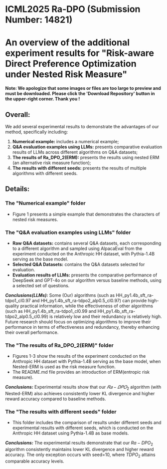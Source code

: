 # ICML2025 Ra-DPO (Submission Number: 14821)

# An overview of the additional experiment results for "Risk-aware Direct Preference Optimization under Nested Risk Measure"

**Note: We apologize that some images or files are too large to preview and must be downloaded. Please click the 'Download Repository' button in the upper-right corner. Thank you !**

## Overall:

We add several experimental results to demonstrate the advantages of our method, specifically including:

1) **Numerical example:** includes a numerical example;
2) **Q&A  evaluation examples using LLMs:** presents comparative evaluation results of LLMs across different algorithms on Q&A datasets;
3) **The results of Ra_DPO_2(ERM):** presents the results using nested ERM (an alternative risk measure function);
4) **The results with different seeds:** presents the results of multiple algorithms with different seeds.

## Details:

### The "Numerical example" folder

* Figure 1 presents a simple example that demonstrates the characters of nested risk measures.

### The "Q&A  evaluation examples using LLMs" folder 

* **Raw Q&A datasets:** contains several Q&A datasets, each corresponding to a different algorithm and sampled using AlpacaEval from the experiment conducted on the Anthropic HH dataset, with Pythia-1.4B serving as the base model.
* **Selected Q&A Datasets:** contains the Q&A datasets selected for evaluation.
* **Evaluation results of LLMs:** presents the comparative performance of DeepSeek and GPT-4o on our algorithm versus baseline methods, using a selected set of questions.

_**Conclusions(LLMs):**_ Some (Our) algorithms (such as HH_py1.4b_sft_ra-tdpo1_cl0.97 and HH_py1.4b_sft_ra-tdpo2_alp0.5_cl0.97) can provide high-quality practical information, while the effectiveness of other algorithms (such as HH_py1.4b_sft_ra-tdpo1_cl0.99 and HH_py1.4b_sft_ra-tdpo2_alp0.5_cl0.99) is relatively low and their redundancy is relatively high. Future research should focus on optimizing algorithms to improve their performance in terms of effectiveness and redundancy, thereby enhancing their overall performance.

### The "The results of Ra_DPO_2(ERM)" folder

* Figures 1-3 show the results of the experiment conducted on the Anthropic HH dataset with Pythia-1.4B serving as the base model, when Nested-ERM is used as the risk measure function.
* The README.md file provides an introduction of ERM(entropic risk measure).

_**Conclusions:**_ Experimental results show that our $𝑅𝑎−𝐷𝑃𝑂_2$ algorithm (with Nested-ERM) also achieves consistently lower KL divergence and higher reward accuracy compared to baseline methods.

### The "The results with different seeds" folder

* This folder includes the comparison of results under different seeds and experimental results with different seeds, which is conducted on the Anthropic HH dataset using Pythia-1.4B as base models. 

_**Conclusions:**_ The experimental results demonstrate that our $Ra-DPO_2$ algorithm consistently maintains lower KL divergence and higher reward accuracy. The only exception occurs with seed=10, where $TDPO_2$ attains comparable accuracy levels.







